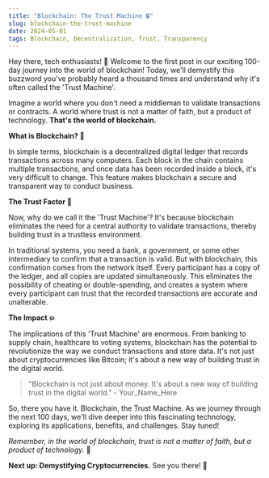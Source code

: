 ```yaml
---
title: "Blockchain: The Trust Machine 🔒"
slug: blockchain-the-trust-machine
date: 2024-05-01
tags: Blockchain, Decentralization, Trust, Transparency
---
```


Hey there, tech enthusiasts! 🙌 Welcome to the first post in our exciting 100-day journey into the world of blockchain! Today, we'll demystify this buzzword you've probably heard a thousand times and understand why it's often called the 'Trust Machine'. 

Imagine a world where you don't need a middleman to validate transactions or contracts. A world where trust is not a matter of faith, but a product of technology. **That's the world of blockchain.**

**What is Blockchain? 🤔**

In simple terms, blockchain is a decentralized digital ledger that records transactions across many computers. Each block in the chain contains multiple transactions, and once data has been recorded inside a block, it's very difficult to change. This feature makes blockchain a secure and transparent way to conduct business.

**The Trust Factor 🤝**

Now, why do we call it the 'Trust Machine'? It's because blockchain eliminates the need for a central authority to validate transactions, thereby building trust in a trustless environment.

In traditional systems, you need a bank, a government, or some other intermediary to confirm that a transaction is valid. But with blockchain, this confirmation comes from the network itself. Every participant has a copy of the ledger, and all copies are updated simultaneously. This eliminates the possibility of cheating or double-spending, and creates a system where every participant can trust that the recorded transactions are accurate and unalterable.

**The Impact 💥**

The implications of this 'Trust Machine' are enormous. From banking to supply chain, healthcare to voting systems, blockchain has the potential to revolutionize the way we conduct transactions and store data. It's not just about cryptocurrencies like Bitcoin; it's about a new way of building trust in the digital world.

> "Blockchain is not just about money. It's about a new way of building trust in the digital world." - Your_Name_Here

So, there you have it. Blockchain, the Trust Machine. As we journey through the next 100 days, we'll dive deeper into this fascinating technology, exploring its applications, benefits, and challenges. Stay tuned!

*Remember, in the world of blockchain, trust is not a matter of faith, but a product of technology.* 🚀

**Next up: Demystifying Cryptocurrencies.** See you there! 👋
